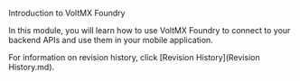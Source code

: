 ﻿

Introduction to VoltMX Foundry

In this module, you will learn how to use VoltMX Foundry to connect to your backend APIs and use them in your mobile application.

For information on revision history, click [Revision History](Revision History.md).

